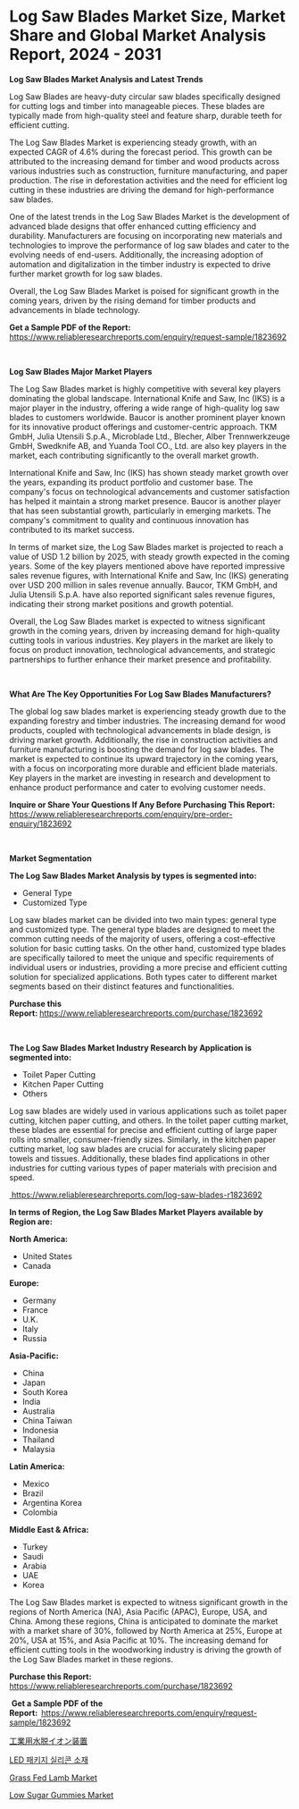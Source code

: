 <p><h1>Log Saw Blades Market Size, Market Share and Global Market Analysis Report, 2024 - 2031</h1></p><p><strong>Log Saw Blades Market Analysis and Latest Trends</strong></p>
<p><p>Log Saw Blades are heavy-duty circular saw blades specifically designed for cutting logs and timber into manageable pieces. These blades are typically made from high-quality steel and feature sharp, durable teeth for efficient cutting.</p><p>The Log Saw Blades Market is experiencing steady growth, with an expected CAGR of 4.6% during the forecast period. This growth can be attributed to the increasing demand for timber and wood products across various industries such as construction, furniture manufacturing, and paper production. The rise in deforestation activities and the need for efficient log cutting in these industries are driving the demand for high-performance saw blades.</p><p>One of the latest trends in the Log Saw Blades Market is the development of advanced blade designs that offer enhanced cutting efficiency and durability. Manufacturers are focusing on incorporating new materials and technologies to improve the performance of log saw blades and cater to the evolving needs of end-users. Additionally, the increasing adoption of automation and digitalization in the timber industry is expected to drive further market growth for log saw blades.</p><p>Overall, the Log Saw Blades Market is poised for significant growth in the coming years, driven by the rising demand for timber products and advancements in blade technology.</p></p>
<p><strong>Get a Sample PDF of the Report:&nbsp;</strong> <a href="https://www.reliableresearchreports.com/enquiry/request-sample/1823692">https://www.reliableresearchreports.com/enquiry/request-sample/1823692</a></p>
<p>&nbsp;</p>
<p><strong>Log Saw Blades Major Market Players</strong></p>
<p><p>The Log Saw Blades market is highly competitive with several key players dominating the global landscape. International Knife and Saw, Inc (IKS) is a major player in the industry, offering a wide range of high-quality log saw blades to customers worldwide. Baucor is another prominent player known for its innovative product offerings and customer-centric approach. TKM GmbH, Julia Utensili S.p.A., Microblade Ltd., Blecher, Alber Trennwerkzeuge GmbH, Swedknife AB, and Yuanda Tool CO., Ltd. are also key players in the market, each contributing significantly to the overall market growth.</p><p>International Knife and Saw, Inc (IKS) has shown steady market growth over the years, expanding its product portfolio and customer base. The company's focus on technological advancements and customer satisfaction has helped it maintain a strong market presence. Baucor is another player that has seen substantial growth, particularly in emerging markets. The company's commitment to quality and continuous innovation has contributed to its market success.</p><p>In terms of market size, the Log Saw Blades market is projected to reach a value of USD 1.2 billion by 2025, with steady growth expected in the coming years. Some of the key players mentioned above have reported impressive sales revenue figures, with International Knife and Saw, Inc (IKS) generating over USD 200 million in sales revenue annually. Baucor, TKM GmbH, and Julia Utensili S.p.A. have also reported significant sales revenue figures, indicating their strong market positions and growth potential.</p><p>Overall, the Log Saw Blades market is expected to witness significant growth in the coming years, driven by increasing demand for high-quality cutting tools in various industries. Key players in the market are likely to focus on product innovation, technological advancements, and strategic partnerships to further enhance their market presence and profitability.</p></p>
<p>&nbsp;</p>
<p><strong>What Are The Key Opportunities For Log Saw Blades Manufacturers?</strong></p>
<p><p>The global log saw blades market is experiencing steady growth due to the expanding forestry and timber industries. The increasing demand for wood products, coupled with technological advancements in blade design, is driving market growth. Additionally, the rise in construction activities and furniture manufacturing is boosting the demand for log saw blades. The market is expected to continue its upward trajectory in the coming years, with a focus on incorporating more durable and efficient blade materials. Key players in the market are investing in research and development to enhance product performance and cater to evolving customer needs.</p></p>
<p><strong>Inquire or Share Your Questions If Any Before Purchasing This Report:</strong> <a href="https://www.reliableresearchreports.com/enquiry/pre-order-enquiry/1823692">https://www.reliableresearchreports.com/enquiry/pre-order-enquiry/1823692</a></p>
<p>&nbsp;</p>
<p><strong>Market Segmentation</strong></p>
<p><strong>The Log Saw Blades Market Analysis by types is segmented into:</strong></p>
<p><ul><li>General Type</li><li>Customized Type</li></ul></p>
<p><p>Log saw blades market can be divided into two main types: general type and customized type. The general type blades are designed to meet the common cutting needs of the majority of users, offering a cost-effective solution for basic cutting tasks. On the other hand, customized type blades are specifically tailored to meet the unique and specific requirements of individual users or industries, providing a more precise and efficient cutting solution for specialized applications. Both types cater to different market segments based on their distinct features and functionalities.</p></p>
<p><strong>Purchase this Report:&nbsp;</strong><a href="https://www.reliableresearchreports.com/purchase/1823692">https://www.reliableresearchreports.com/purchase/1823692</a></p>
<p>&nbsp;</p>
<p><strong>The Log Saw Blades Market Industry Research by Application is segmented into:</strong></p>
<p><ul><li>Toilet Paper Cutting</li><li>Kitchen Paper Cutting</li><li>Others</li></ul></p>
<p><p>Log saw blades are widely used in various applications such as toilet paper cutting, kitchen paper cutting, and others. In the toilet paper cutting market, these blades are essential for precise and efficient cutting of large paper rolls into smaller, consumer-friendly sizes. Similarly, in the kitchen paper cutting market, log saw blades are crucial for accurately slicing paper towels and tissues. Additionally, these blades find applications in other industries for cutting various types of paper materials with precision and speed.</p></p>
<p><a href="https://www.reliableresearchreports.com/log-saw-blades-r1823692">&nbsp;https://www.reliableresearchreports.com/log-saw-blades-r1823692</a></p>
<p><strong>In terms of Region, the Log Saw Blades Market Players available by Region are:</strong></p>
<p>
    <p> <strong> North America: </strong>
        <ul>
            <li>United States</li>
            <li>Canada</li>
        </ul>
        </p> 
    <p> <strong> Europe: </strong>
        <ul>
            <li>Germany</li>
            <li>France</li>
            <li>U.K.</li>
            <li>Italy</li>
            <li>Russia</li>
        </ul>
        </p> 
    <p> <strong> Asia-Pacific: </strong>
        <ul>
            <li>China</li>
            <li>Japan</li>
            <li>South Korea</li>
            <li>India</li>
            <li>Australia</li>
            <li>China Taiwan</li>
            <li>Indonesia</li>
            <li>Thailand</li>
            <li>Malaysia</li>
        </ul>
        </p> 
    <p> <strong> Latin America: </strong>
        <ul>
            <li>Mexico</li>
            <li>Brazil</li>
            <li>Argentina Korea</li>
            <li>Colombia</li>
        </ul>
        </p> 
    <p> <strong> Middle East & Africa: </strong>
        <ul>
            <li>Turkey</li>
            <li>Saudi</li>
            <li>Arabia</li>
            <li>UAE</li>
            <li>Korea</li>
        </ul>
    </p>
    </p>
<p><p>The Log Saw Blades market is expected to witness significant growth in the regions of North America (NA), Asia Pacific (APAC), Europe, USA, and China. Among these regions, China is anticipated to dominate the market with a market share of 30%, followed by North America at 25%, Europe at 20%, USA at 15%, and Asia Pacific at 10%. The increasing demand for efficient cutting tools in the woodworking industry is driving the growth of the Log Saw Blades market in these regions.</p></p>
<p><strong>Purchase this Report: </strong><a href="https://www.reliableresearchreports.com/purchase/1823692">https://www.reliableresearchreports.com/purchase/1823692</a></p>
<p>&nbsp;<strong>Get a Sample PDF of the Report:&nbsp;&nbsp;</strong><a href="https://www.reliableresearchreports.com/enquiry/request-sample/1823692">https://www.reliableresearchreports.com/enquiry/request-sample/1823692</a></p>
<p><strong></strong></p>
<p><p><a href="https://github.com/KaliMetz2023/Market-Research-Report-List-1/blob/main/3257902153263.md">工業用水脱イオン装置</a></p><p><a href="https://github.com/shade463/Market-Research-Report-List-1/blob/main/3967289163703.md">LED 패키지 실리콘 소재</a></p><p><a href="https://github.com/brendafegmorris532/Market-Research-Report-List-1/blob/main/grass-fed-lamb-market.md">Grass Fed Lamb Market</a></p><p><a href="https://github.com/zkngisync/Market-Research-Report-List-1/blob/main/low-sugar-gummies-market.md">Low Sugar Gummies Market</a></p></p>